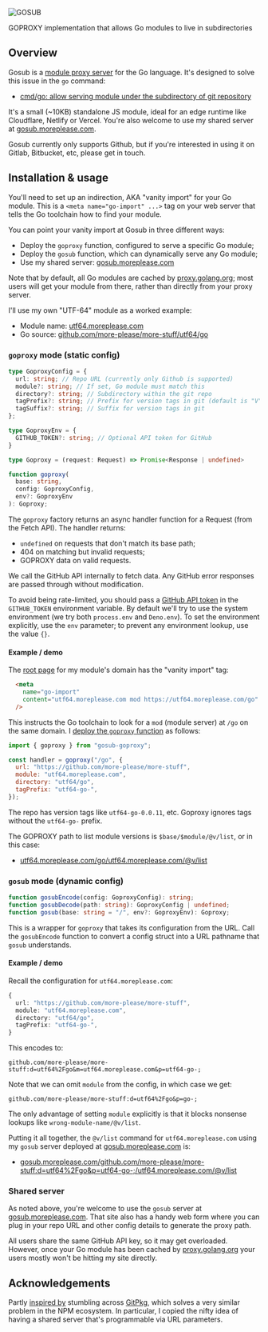 
![GOSUB](https://raw.githubusercontent.com/more-please/more-stuff/main/gosub/gosub.svg)

GOPROXY implementation that allows Go modules to live in subdirectories

## Overview

Gosub is a [module proxy server](https://go.dev/ref/mod#goproxy-protocol) for the Go language. It's designed to solve this issue in the `go` command:

- [cmd/go: allow serving module under the subdirectory of git repository](https://github.com/golang/go/issues/34055)

It's a small (~10KB) standalone JS module, ideal for an edge runtime like Cloudflare, Netlify or Vercel. You're also welcome to use my shared server at [gosub.moreplease.com](https://gosub.moreplease.com).

Gosub currently only supports Github, but if you're interested in using it on Gitlab, Bitbucket, etc, please get in touch.

## Installation & usage

You'll need to set up an indirection, AKA "vanity import" for your Go module. This is a `<meta name="go-import" ...>` tag on your web server that tells the Go toolchain how to find your module.

You can point your vanity import at Gosub in three different ways:

- Deploy the `goproxy` function, configured to serve a specific Go module;
- Deploy the `gosub` function, which can dynamically serve any Go module;
- Use my shared server: [gosub.moreplease.com](https://gosub.moreplease.com)

Note that by default, all Go modules are cached by [proxy.golang.org](https://proxy.golang.org); most users will get your module from there, rather than directly from your proxy server.

I'll use my own "UTF-64" module as a worked example:

- Module name: [utf64.moreplease.com](https://utf64.moreplease.com)
- Go source: [github.com/more-please/more-stuff/utf64/go](https://github.com/more-please/more-stuff/tree/main/utf64/go)

### `goproxy` mode (static config)

```TypeScript
type GoproxyConfig = {
  url: string; // Repo URL (currently only Github is supported)
  module?: string; // If set, Go module must match this
  directory?: string; // Subdirectory within the git repo
  tagPrefix?: string; // Prefix for version tags in git (default is "V")
  tagSuffix?: string; // Suffix for version tags in git
};

type GoproxyEnv = {
  GITHUB_TOKEN?: string; // Optional API token for GitHub
}

type Goproxy = (request: Request) => Promise<Response | undefined>

function goproxy(
  base: string,
  config: GoproxyConfig,
  env?: GoproxyEnv
): Goproxy;
```

The `goproxy` factory returns an async handler function for a Request (from the Fetch API). The handler returns:

- `undefined` on requests that don't match its base path;
- 404 on matching but invalid requests;
- GOPROXY data on valid requests.

We call the GitHub API internally to fetch data. Any GitHub error responses are passed through without modification.

To avoid being rate-limited, you should pass a [GitHub API token](https://docs.github.com/en/rest/overview/authenticating-to-the-rest-api?apiVersion=2022-11-28) in the `GITHUB_TOKEN` environment variable. By default we'll try to use the system environment (we try both `process.env` and `Deno.env`). To set the environment explicitly, use the `env` parameter; to prevent any environment lookup, use the value `{}`.

#### Example / demo

The [root page](https://github.com/more-please/more-stuff/blob/main/website/src/routes/%2Bpage.svelte) for my module's domain has the "vanity import" tag:

```HTML
  <meta
    name="go-import"
    content="utf64.moreplease.com mod https://utf64.moreplease.com/go"
  />
```

This instructs the Go toolchain to look for a `mod` (module server) at `/go` on the same domain. I [deploy the `goproxy` function](https://github.com/more-please/more-stuff/blob/main/website/src/routes/go/%5B...goproxy%5D/%2Bserver.ts) as follows:

```JavaScript
import { goproxy } from "gosub-goproxy";

const handler = goproxy("/go", {
  url: "https://github.com/more-please/more-stuff",
  module: "utf64.moreplease.com",
  directory: "utf64/go",
  tagPrefix: "utf64-go-",
});
```

The repo has version tags like `utf64-go-0.0.11`, etc. Goproxy ignores tags without the `utf64-go-` prefix.

The GOPROXY path to list module versions is `$base/$module/@v/list`, or in this case:

- [utf64.moreplease.com/go/utf64.moreplease.com/@v/list](https://utf64.moreplease.com/go/utf64.moreplease.com/@v/list)

### `gosub` mode (dynamic config)

```TypeScript
function gosubEncode(config: GoproxyConfig): string;
function gosubDecode(path: string): GoproxyConfig | undefined;
function gosub(base: string = "/", env?: GoproxyEnv): Goproxy;
```

This is a wrapper for `goproxy` that takes its configuration from the URL. Call the `gosubEncode` function to convert a config struct into a URL pathname that `gosub` understands.

#### Example / demo

Recall the configuration for `utf64.moreplease.com`:

```TypeScript
{
  url: "https://github.com/more-please/more-stuff",
  module: "utf64.moreplease.com",
  directory: "utf64/go",
  tagPrefix: "utf64-go-",
}
```

This encodes to:

```
github.com/more-please/more-stuff:d=utf64%2Fgo&m=utf64.moreplease.com&p=utf64-go-;
```

Note that we can omit `module` from the config, in which case we get:

```
github.com/more-please/more-stuff:d=utf64%2Fgo&p=go-;
```

The only advantage of setting `module` explicitly is that it blocks nonsense lookups like `wrong-module-name/@v/list`.

Putting it all together, the `@v/list` command for `utf64.moreplease.com` using my `gosub` server deployed at [gosub.moreplease.com](https://gosub.moreplease.com) is:

- [gosub.moreplease.com/github.com/more-please/more-stuff:d=utf64%2Fgo&p=utf64-go-;/utf64.moreplease.com/@v/list](https://gosub.moreplease.com/github.com/more-please/more-stuff:d=utf64%2Fgo&p=utf64-go-;/utf64.moreplease.com/@v/list)

### Shared server

As noted above, you're welcome to use the `gosub` server at [gosub.moreplease.com](https://gosub.moreplease.com). That site also has a handy web form where you can plug in your repo URL and other config details to generate the proxy path.

All users share the same GitHub API key, so it may get overloaded. However, once your Go module has been cached by [proxy.golang.org](https://proxy.golang.org) your users mostly won't be hitting my site directly.

## Acknowledgements

Partly [inspired by](https://mastodon.scot/@iainmerrick/111069329750890072) stumbling across [GitPkg](https://gitpkg.vercel.app), which solves a very similar problem in the NPM ecosystem. In particular, I copied the nifty idea of having a shared server that's programmable via URL parameters.
